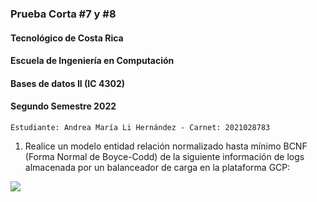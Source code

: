 ### Prueba Corta #7 y #8
#### Tecnológico de Costa Rica
#### Escuela de Ingeniería en Computación
#### Bases de datos II (IC 4302)
#### Segundo Semestre 2022

```
Estudiante: Andrea María Li Hernández - Carnet: 2021028783
```

1. Realice un modelo entidad relación normalizado hasta mínimo BCNF (Forma Normal
de Boyce-Codd) de la siguiente información de logs almacenada por un balanceador de carga en la plataforma GCP:

![](https://i.imgur.com/G0WN5aC.png)

